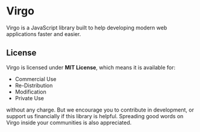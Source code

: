 # Virgo
Virgo is a JavaScript library built to help developing modern web applications faster and easier.

## License

Virgo is licensed under **MIT License**, which means it is available for:
- Commercial Use
- Re-Distribution
- Modification
- Private Use

without any charge. But we encourage you to contribute in development, or support us financially if this library is helpful. Spreading good words on Virgo inside your communities is also appreciated.

